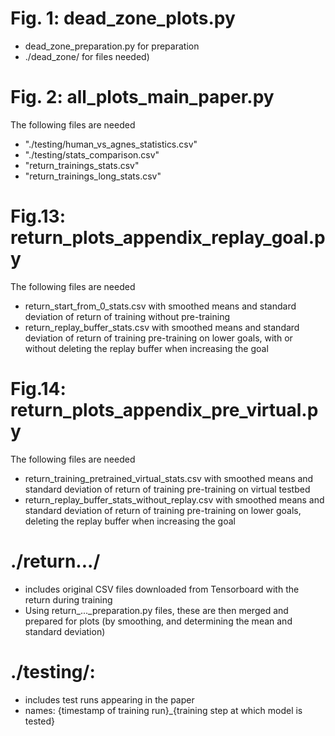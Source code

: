 # Fig. 1: dead_zone_plots.py 
* dead_zone_preparation.py for preparation
* ./dead_zone/ for files needed)

# Fig. 2: all_plots_main_paper.py 
The following files are needed
* "./testing/human_vs_agnes_statistics.csv"
* "./testing/stats_comparison.csv"
* "return_trainings_stats.csv"
* "return_trainings_long_stats.csv"

# Fig.13: return_plots_appendix_replay_goal.py 
The following files are needed
* return_start_from_0_stats.csv with smoothed means and standard deviation of return of training without pre-training 
* return_replay_buffer_stats.csv with smoothed means and standard deviation of return of training pre-training on lower goals, with or without deleting the replay buffer when increasing the goal

# Fig.14: return_plots_appendix_pre_virtual.py
The following files are needed
* return_training_pretrained_virtual_stats.csv with smoothed means and standard deviation of return of training pre-training on virtual testbed
* return_replay_buffer_stats_without_replay.csv with smoothed means and standard deviation of return of training pre-training on lower goals, deleting the replay buffer when increasing the goal

# ./return.../
* includes original CSV files downloaded from Tensorboard with the return during training
* Using return_..._preparation.py files, these are then merged and prepared for plots (by smoothing, and determining the mean and standard deviation)

# ./testing/: 
* includes test runs appearing in the paper
* names: {timestamp of training run}_{training step at which model is tested}
